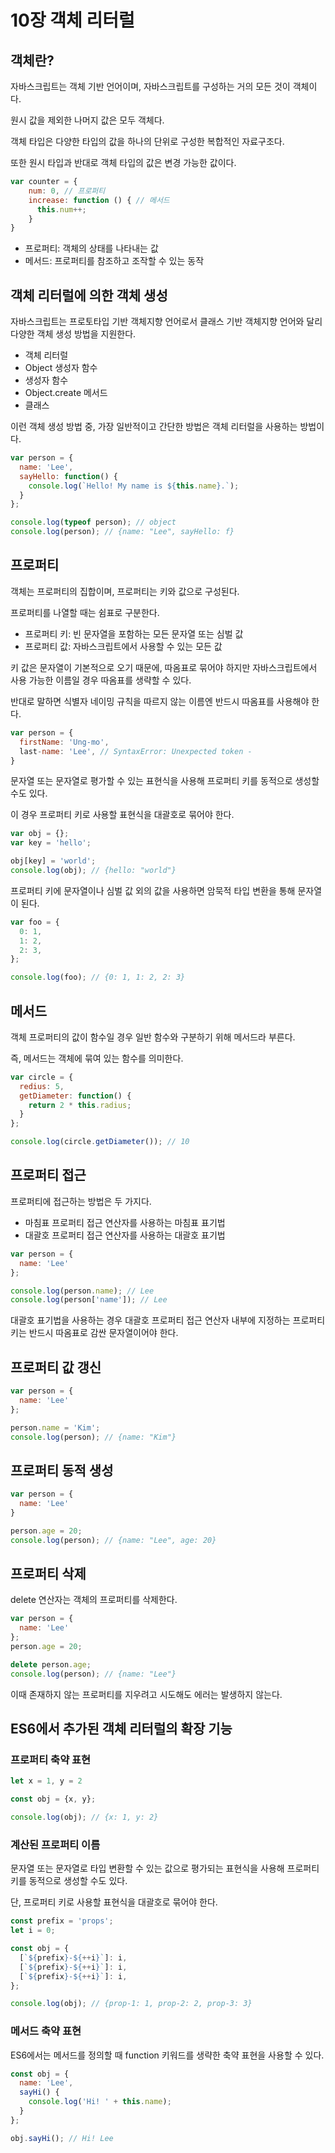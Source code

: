 # 10장 객체 리터럴

## 객체란?

자바스크립트는 객체 기반 언어이며, 자바스크립트를 구성하는 거의 모든 것이 객체이다.

원시 값을 제외한 나머지 값은 모두 객체다.

객체 타입은 다양한 타입의 값을 하나의 단위로 구성한 복합적인 자료구조다.

또한 원시 타입과 반대로 객체 타입의 값은 변경 가능한 값이다.

```jsx
var counter = {
	num: 0, // 프로퍼티
	increase: function () { // 메서드
	  this.num++;
	}
}
```

- 프로퍼티: 객체의 상태를 나타내는 값
- 메서드: 프로퍼티를 참조하고 조작할 수 있는 동작

## 객체 리터럴에 의한 객체 생성

자바스크립트는 프로토타입 기반 객체지향 언어로서 클래스 기반 객체지향 언어와 달리 다양한 객체 생성 방법을 지원한다.

- 객체 리터럴
- Object 생성자 함수
- 생성자 함수
- Object.create 메서드
- 클래스

이런 객체 생성 방법 중, 가장 일반적이고 간단한 방법은 객체 리터럴을 사용하는 방법이다.

```jsx
var person = {
  name: 'Lee',
  sayHello: function() {
    console.log(`Hello! My name is ${this.name}.`);
  }
};

console.log(typeof person); // object
console.log(person); // {name: "Lee", sayHello: f}
```

## 프로퍼티

객체는 프로퍼티의 집합이며, 프로퍼티는 키와 값으로 구성된다.

프로퍼티를 나열할 때는 쉼표로 구분한다.

- 프로퍼티 키: 빈 문자열을 포함하는 모든 문자열 또는 심벌 값
- 프로퍼티 값: 자바스크립트에서 사용할 수 있는 모든 값

키 값은 문자열이 기본적으로 오기 때문에, 따옴표로 묶어야 하지만 자바스크립트에서 사용 가능한 이름일 경우 따옴표를 생략할 수 있다.

반대로 말하면 식별자 네이밍 규칙을 따르지 않는 이름엔 반드시 따옴표를 사용해야 한다.

```jsx
var person = {
  firstName: 'Ung-mo',
  last-name: 'Lee', // SyntaxError: Unexpected token -
}
```

문자열 또는 문자열로 평가할 수 있는 표현식을 사용해 프로퍼티 키를 동적으로 생성할 수도 있다.

이 경우 프로퍼티 키로 사용할 표현식을 대괄호로 묶어야 한다.

```jsx
var obj = {};
var key = 'hello';

obj[key] = 'world';
console.log(obj); // {hello: "world"}
```

프로퍼티 키에 문자열이나 심벌 값 외의 값을 사용하면 암묵적 타입 변환을 통해 문자열이 된다.

```jsx
var foo = {
  0: 1,
  1: 2,
  2: 3,
};

console.log(foo); // {0: 1, 1: 2, 2: 3}
```

## 메서드

객체 프로퍼티의 값이 함수일 경우 일반 함수와 구분하기 위해 메서드라 부른다.

즉, 메서드는 객체에 묶여 있는 함수를 의미한다.

```jsx
var circle = {
  redius: 5,
  getDiameter: function() {
    return 2 * this.radius;
  }
};

console.log(circle.getDiameter()); // 10
```

## 프로퍼티 접근

프로퍼티에 접근하는 방법은 두 가지다.

- 마침표 프로퍼티 접근 연산자를 사용하는 마침표 표기법
- 대괄호 프로퍼티 접근 연산자를 사용하는 대괄호 표기법

```jsx
var person = {
  name: 'Lee'
};

console.log(person.name); // Lee
console.log(person['name']); // Lee
```

대괄호 표기법을 사용하는 경우 대괄호 프로퍼티 접근 연산자 내부에 지정하는 프로퍼티 키는 반드시 따옴표로 감싼 문자열이어야 한다.

## 프로퍼티 값 갱신

```jsx
var person = {
  name: 'Lee'
};

person.name = 'Kim';
console.log(person); // {name: "Kim"}
```

## 프로퍼티 동적 생성

```jsx
var person = {
  name: 'Lee'
}

person.age = 20;
console.log(person); // {name: "Lee", age: 20}
```

## 프로퍼티 삭제

delete 연산자는 객체의 프로퍼티를 삭제한다.

```jsx
var person = {
  name: 'Lee'
};
person.age = 20;

delete person.age;
console.log(person); // {name: "Lee"}
```

이때 존재하지 않는 프로퍼티를 지우려고 시도해도 에러는 발생하지 않는다.

## ES6에서 추가된 객체 리터럴의 확장 기능

### 프로퍼티 축약 표현

```jsx
let x = 1, y = 2

const obj = {x, y};

console.log(obj); // {x: 1, y: 2}
```

### 계산된 프로퍼티 이름

문자열 또는 문자열로 타입 변환할 수 있는 값으로 평가되는 표현식을 사용해 프로퍼티 키를 동적으로 생성할 수도 있다.

단, 프로퍼티 키로 사용할 표현식을 대괄호로 묶어야 한다.

```jsx
const prefix = 'props';
let i = 0;

const obj = {
  [`${prefix}-${++i}`]: i,
  [`${prefix}-${++i}`]: i,
  [`${prefix}-${++i}`]: i,
};

console.log(obj); // {prop-1: 1, prop-2: 2, prop-3: 3}
```

### 메서드 축약 표현

ES6에서는 메서드를 정의할 때 function 키워드를 생략한 축약 표현을 사용할 수 있다.

```jsx
const obj = {
  name: 'Lee',
  sayHi() {
    console.log('Hi! ' + this.name);
  }
};

obj.sayHi(); // Hi! Lee
```